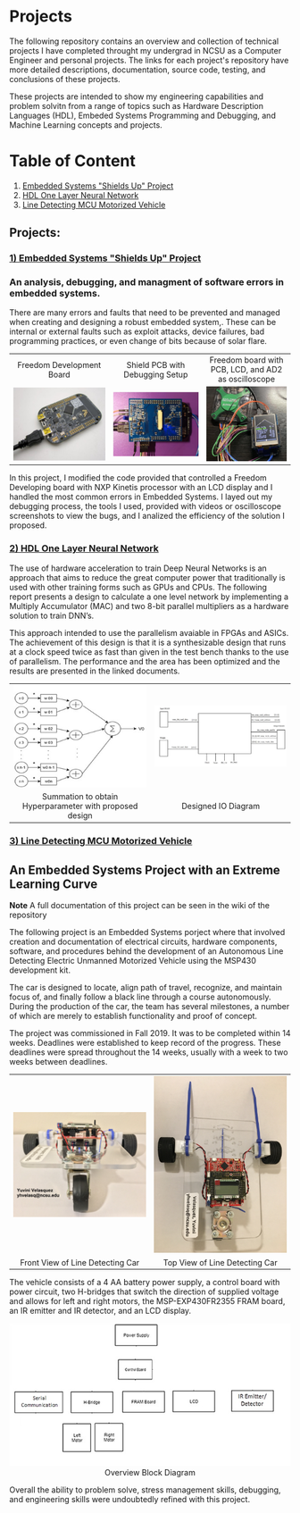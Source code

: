 # **Projects**

The following repository contains an overview and collection of technical projects I have completed throught my undergrad in NCSU as a Computer Engineer and personal projects. The links for each project's repository have more detailed descriptions, documentation, source code, testing, and conclusions of these projects.

These projects are intended to show my engineering capabilities and problem solvitn from a range of topics such as Hardware Description Languages (HDL), Embeded Systems Programming and Debugging, and Machine Learning concepts and projects.

# Table of Content
1. [Embedded Systems "Shields Up" Project](#project1)
2. [HDL One Layer Neural Network](#hdlproject)
3. [Line Detecting MCU Motorized Vehicle](#mcuproject)

## **Projects:**

### **[1) Embedded Systems "Shields Up" Project ](https://github.com/YuviniVelasquez/embedded_systems_shields_up.git)** <a name="project1"></a>

### An analysis, debugging, and managment of software errors in embedded systems.

 There are many errors and faults that need to be prevented and managed when creating and designing a robust embedded system,. These can be internal or external faults such as exploit attacks, device failures, bad programming practices, or even change of bits because of solar flare.

<table>
  <tr style="text-align:center">
    <td>Freedom Development Board</td>
     <td>Shield PCB with Debugging Setup</td>
     <td>Freedom board with PCB, LCD, and AD2 as oscilloscope</td>
  </tr>
  <tr>
    <td><img src="images/freedom_developmen_board.jpg" width=450></td>
    <td><img src="images/shield_pcb_debugging_setup.jpg" width=450 ></td>
    <td><img src="images/board_with_LDC.jpg" width=270 ></td>
  </tr>
 </table>

In this project, I modified the code provided that controlled a Freedom Developing board with NXP Kinetis processor with an LCD display and I handled the most common errors in Embedded Systems. I layed out my debugging process, the tools I used, provided with videos or oscilloscope screenshots to view the bugs, and I analized the efficiency of the solution I proposed.

### **[2) HDL One Layer Neural Network ](https://github.com/YuviniVelasquez/hdl_one_layer_neural_network.git)** <a name="hdlproject"></a>

The use of hardware acceleration to train Deep Neural Networks is an approach that aims to reduce the great computer power that traditionally is used with other training forms such as GPUs and CPUs. The following report presents a design to calculate a one level network by implementing a Multiply Accumulator (MAC) and two 8-bit parallel multipliers as a hardware solution to train DNN’s.

This approach intended to use the parallelism avaiable in FPGAs and ASICs. 
The achievement of this design is that it is a synthesizable design that runs at a clock speed twice as fast than given in the test bench thanks to the use of parallelism. The performance and the area has been optimized and the results are presented in the linked documents.


<table>
  <tr>
    <td><img src="images/summation.jpg" width=400></td>
    <td><img src="images/oi_diagram.jpg" width=450 ></td>
  </tr>
  <tr style="text-align:center">
    <td>Summation to obtain Hyperparameter with proposed design</td>
    <td>Designed IO Diagram</td>
  </tr>
 </table>

### **[3) Line Detecting MCU Motorized Vehicle ](https://github.com/YuviniVelasquez/line_detecting_mcu_motorized_vehicle.git)** <a name="mcuproject"></a>
## An Embedded Systems Project with an Extreme Learning Curve

**Note** A full documentation of this project can be seen in the wiki of the repository

The following project is an Embedded Systems porject where that involved creation and documentation of electrical circuits, hardware components, software, and procedures behind the development of an Autonomous Line Detecting Electric Unmanned Motorized Vehicle using the MSP430 development kit. 

The car is designed to locate, align path of travel, recognize, and maintain focus of, and finally follow a black line through a course autonomously.  During the production of the car, the team has several milestones, a number of which are merely to establish functionality and proof of concept.

The project was commissioned in Fall 2019. It was to be completed within 14 weeks. Deadlines were established to keep record of the progress. These deadlines were spread throughout the 14 weeks, usually with a week to two weeks between deadlines. 

<table>
  <tr>
    <td><img src="images/IMG_5400.jpg" width=450></td>
    <td><img src="images/IMG_5403.jpg" width=450 ></td>
  </tr>
  <tr style="text-align:center">
    <td>Front View of Line Detecting Car</td>
    <td>Top View of Line Detecting Car</td>
  </tr>
 </table>

The vehicle consists of a 4 AA battery power supply, a control board with power circuit, two H-bridges that switch the direction of supplied voltage and allows for left and right motors, the MSP-EXP430FR2355 FRAM board, an IR emitter and IR detector, and an LCD display.

<div style="text-align:center"><img src="images/overview.jpg"/></div>
<div style="text-align:center">Overview Block Diagram</div>

 Overall the ability to problem solve, stress management skills, debugging, and engineering skills were undoubtedly refined with this project.

